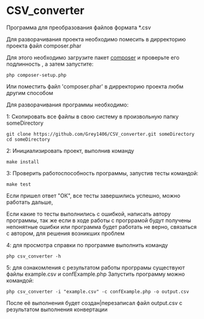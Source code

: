 # CSV_converter

Программа для преобразования файлов формата *.csv

Для разворачивания проекта необходимо помесить в дирректорию проекта файл composer.phar

Для этого необходимо 
загрузите пакет [composer](https://www.8host.com/blog/ustanovka-i-ispolzovanie-composer-v-ubuntu-16-04/)
 и проверьте его подлинность , а затем запустите:

    php composer-setup.php
    
Или поместить файл 'composer.phar' в дирректорию проекта любм другим способом

Для разворачивания программы необходимо:

1: Скопировать все файлы в свою систему в произвольную папку someDirectory

    git clone https://github.com/Grey1406/CSV_converter.git someDirectory
    cd someDirectory
    
2: Инициализировать проект, выполнив команду 

    make install

3: Проверить работоспособность программы, запустив тесты командой:

    make test
    
Если пришел ответ "ОК", все тесты завершились успешно, можно работать дальше,

Если какие то тесты выполнились с ошибкой, написать автору программы, 
так же если в ходе работы с прогррамой будут получены непонятные ошибки или 
программа будет работать не верно, связаться с автором, для решения возникших проблем

4:  для просмотра справки по программе выполнить команду 

    php csv_converter -h

5: для ознакомления с результатом работы прогррамы существуют файлы example.csv и confExample.php
Запустить программу можно командой:

    php csv_converter -i "example.csv" -c confExample.php -o output.csv

После её выполнения будет создан|перезаписал файл output.csv с результатом выполнения конвертации